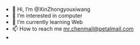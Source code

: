 - 👋 Hi, I’m @XinZhongyouxiwang
- 👀 I’m interested in computer
- 🌱 I’m currently learning Web
- 📫 How to reach me mr.chenmail@petalmail.com
-
<!---
XinZhongyouxiwang/XinZhongyouxiwang is a ✨ special ✨ repository because its `README.md` (this file) appears on your GitHub profile.
You can click the Preview link to take a look at your changes.
--->
